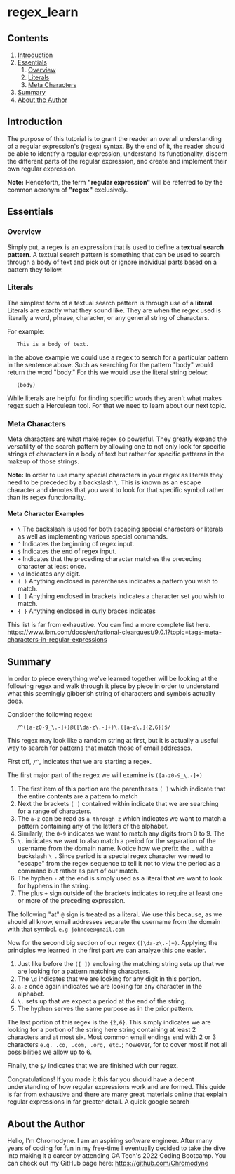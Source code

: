 # regex_learn #

## Contents ##

1. [Introduction](#Introduction)
2. [Essentials](#Essentials)
   1. [Overview](#Overview)
   2. [Literals](#Literals)
   3. [Meta Characters](<#Meta\ Characters>)
3. [Summary](#Summary)
4. [About the Author](<#About\ the\ Author>)


## Introduction ##

The purpose of this tutorial is to grant the reader an overall understanding of a regular expression's (regex)
syntax. By the end of it, the reader should be able to identify a regular expression, understand its 
functionality, discern the different parts of the regular expression, and create and implement their own
regular expression.

**Note:** Henceforth, the term **"regular expression"** will be referred to by the common acronym of **"regex"** exclusively.

## Essentials ##

### Overview ###

Simply put, a regex is an expression that is used to define a **textual search pattern**. A textual search
pattern is something that can be used to search through a body of text and pick out or ignore individual parts based
on a pattern they follow.

### Literals ##

The simplest form of a textual search pattern is through use of a **literal**. Literals are exactly what they sound like.
They are when the regex used is literally a word, phrase, character, or any general string of characters.

For example:
```
   This is a body of text.
```
In the above example we could use a regex to search for a particular pattern in the sentence above. Such
as searching for the pattern "body" would return the word "body." For this we would use the literal string below:

```regexp
   (body)
```

While literals are helpful for finding specific words they aren't what makes regex such a Herculean tool. For that
we need to learn about our next topic.

### Meta Characters ###

Meta characters are what make regex so powerful. They greatly expand the versatility of the search pattern
by allowing one to not only look for specific strings of characters in a body of text but rather for specific
patterns in the makeup of those strings.

**Note:** In order to use many special characters in your regex as literals they need to be preceded by a backslash `\`. This
is known as an escape character and denotes that you want to look for that specific symbol rather than its regex
functionality.

#### Meta Character Examples ####
* `\​` The backslash is used for both escaping special characters or literals as well as implementing various special commands.
* `^` Indicates the beginning of regex input.
* `$` Indicates the end of regex input.
* `+` Indicates that the preceding character matches the preceding character at least once.
* `\d` Indicates any digit.
* `( )` Anything enclosed in parentheses indicates a pattern you wish to match.
* `[ ]` Anything enclosed in brackets indicates a character set you wish to match.
* `{ }` Anything enclosed in curly braces indicates 

This list is far from exhaustive. You can find a more complete list here. https://www.ibm.com/docs/en/rational-clearquest/9.0.1?topic=tags-meta-characters-in-regular-expressions

## Summary ##

In order to piece everything we've learned together will be looking at the following regex and walk through
it piece by piece in order to understand what this seemingly gibberish string of characters and symbols 
actually does. 

Consider the following regex:

```regexp
   /^([a-z0-9_\.-]+)@([\da-z\.-]+)\.([a-z\.]{2,6})$/
```

This regex may look like a random string at first, but it is actually a useful way to search for patterns that match
those of email addresses.

First off, `/^`, indicates that we are starting a regex.

The first major part of the regex we will examine is `([a-z0-9_\.-]+)` 

1. The first item of this portion are the parentheses `( )` which indicate that the entire contents are a pattern to match
2. Next the brackets `[ ]` contained within indicate that we are searching for a range of characters. 
3. The `a-z` can be read as `a through z` which indicates we want to match a pattern containing any of the letters of the alphabet.
4. Similarly, the `0-9` indicates we want to match any digits from 0 to 9. The 
5. `\.` indicates we want to also match a period for the separation of the username from the domain name. Notice how we prefix the `.` with a backslash `\ `. Since period is a special regex character we need to "escape" from the regex sequence to
tell it not to view the period as a command but rather as part of our match.
6. The hyphen `-` at the end is simply used as a literal that we want to look for hyphens in the string.
7. The plus `+` sign outside of the brackets indicates to require at least one or more of the preceding expression.

The following "at" `@` sign is treated as a literal. We use this because, as we should all know, email addresses separate
the username from the domain with that symbol. `e.g johndoe@gmail.com`

Now for the second big section of our regex `([\da-z\.-]+)`. Applying the principles we learned in the first part
we can analyze this one easier. 

1. Just like before the `([ ])` enclosing the matching string sets up that we are looking for a pattern matching characters.
2. The `\d` indicates that we are looking for any digit in this portion.
3. `a-z` once again indicates we are looking for any character in the alphabet.
4. `\.` sets up that we expect a period at the end of the string.
5. The hyphen serves the same purpose as in the prior pattern.

The last portion of this regex is the `{2,6}`. This simply indicates we are looking for a portion of the string here string containing
at least 2 characters and at most six. Most common email endings end with 2 or 3 characters `e.g. .co, .com, .org, etc.`; however, for 
to cover most if not all possibilities we allow up to 6.

Finally, the `$/` indicates that we are finished with our regex.

Congratulations! If you made it this far you should have a decent understanding of how regular expressions work and
are formed. This guide is far from exhaustive and there are many great materials online that explain regular expressions
in far greater detail. A quick google search


## About the Author ##

Hello, I'm Chromodyne. I am an aspiring software engineer. After many years of coding for fun
in my free-time I eventually decided to take the dive into making it a career by attending GA Tech's 2022
Coding Bootcamp. You can check out my GitHub page here: https://github.com/Chromodyne
